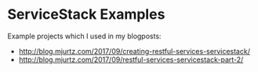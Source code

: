 # ServiceStack Examples

Example projects which I used in my blogposts:

* http://blog.mjurtz.com/2017/09/creating-restful-services-servicestack/
* http://blog.mjurtz.com/2017/09/restful-services-servicestack-part-2/
